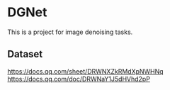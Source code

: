 # DGNet
This is a project for image denoising tasks.
## Dataset
https://docs.qq.com/sheet/DRWNXZkRMdXpNWHNq
https://docs.qq.com/doc/DRWNaY1J5dHVhd2pP
